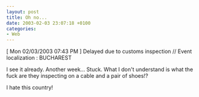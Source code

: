 ```yaml
---
layout: post
title: Oh no...
date: 2003-02-03 23:07:18 +0100
categories:
- Web
---
```

[ Mon 02/03/2003 07:43 PM ] Delayed due to customs inspection // Event localization : BUCHAREST

I see it already. Another week... Stuck. What I don't understand is what the fuck are they inspecting on a cable and a pair of shoes!?

I hate this country!

